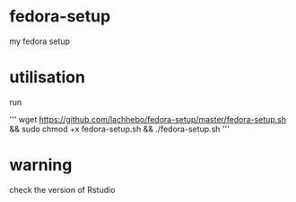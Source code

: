 # fedora-setup
my fedora setup

# utilisation 

run 

'''
 wget https://github.com/lachhebo/fedora-setup/master/fedora-setup.sh && sudo chmod +x fedora-setup.sh && ./fedora-setup.sh﻿
'''

# warning
check the version of Rstudio
